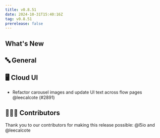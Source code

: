 ```yaml
---
title: v0.8.51
date: 2024-10-31T15:40:16Z
tag: v0.8.51
prerelease: false
---
```


## What's New
## 🔤 General
## 🖥 Cloud UI

- Refactor carousel images and update UI text across flow pages @leecalcote (#2891)

## 👨🏽‍💻 Contributors

Thank you to our contributors for making this release possible:
@l5io and @leecalcote

